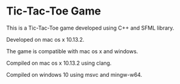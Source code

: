 # Tic-Tac-Toe Game

This is a Tic-Tac-Toe game developed 
using C++ and SFML library.

Developed on mac os x 10.13.2.

The game is compatible with mac os x and windows.

Compiled on mac os x 10.13.2 using clang.

Compiled on windows 10 using msvc and mingw-w64.

